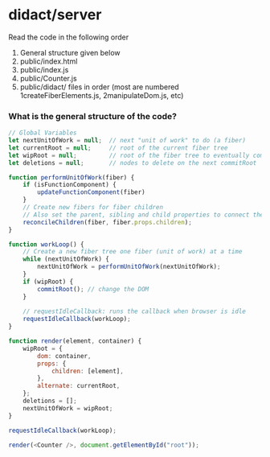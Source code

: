 # didact/server

Read the code in the following order

1) General structure given below
2) public/index.html
3) public/index.js
4) public/Counter.js
5) public/didact/ files in order (most are numbered 1createFiberElements.js, 2manipulateDom.js, etc)

### What is the general structure of the code?

```JavaScript
// Global Variables
let nextUnitOfWork = null;  // next "unit of work" to do (a fiber)
let currentRoot = null;     // root of the current fiber tree
let wipRoot = null;         // root of the fiber tree to eventually commit
let deletions = null;       // nodes to delete on the next commitRoot

function performUnitOfWork(fiber) {
    if (isFunctionComponent) {
        updateFunctionComponent(fiber)
    }
    // Create new fibers for fiber children
    // Also set the parent, sibling and child properties to connect them
    reconcileChildren(fiber, fiber.props.children);
}

function workLoop() {
    // Create a new fiber tree one fiber (unit of work) at a time
    while (nextUnitOfWork) {
        nextUnitOfWork = performUnitOfWork(nextUnitOfWork);
    }
    if (wipRoot) {
        commitRoot(); // change the DOM
    }
    
    // requestIdleCallback: runs the callback when browser is idle
    requestIdleCallback(workLoop);  
}

function render(element, container) {
    wipRoot = {
        dom: container,
        props: {
            children: [element],
        },
        alternate: currentRoot,
    };
    deletions = [];
    nextUnitOfWork = wipRoot;
}

requestIdleCallback(workLoop);

render(<Counter />, document.getElementById("root"));
```
